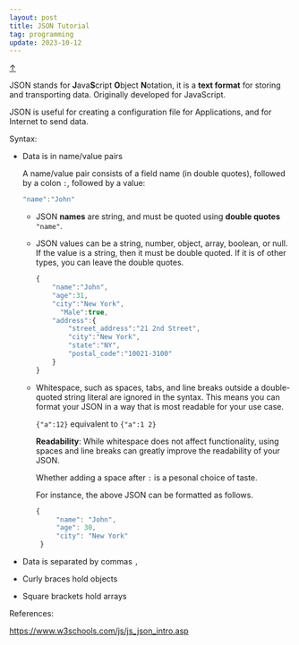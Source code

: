 ```yaml
---
layout: post
title: JSON Tutorial
tag: programming
update: 2023-10-12
---
```


<a class="top-link hide" href="#" id="js-top">↑</a>

JSON stands for **J**ava**S**cript **O**bject **N**otation, it is a **text format** for storing and transporting data. Originally developed for JavaScript.

JSON is useful for creating a configuration file for Applications, and for Internet to send data.

Syntax:

- Data is in name/value pairs

  A name/value pair consists of a field name (in double quotes), followed by a colon `:`, followed by a value:

  ```js
  "name":"John"
  ```

  - JSON **names** are string, and must be quoted using **double quotes** `"name"`.

  - JSON values can be a string, number, object, array, boolean, or null. If the value is a string, then it must be double quoted. If it is of other types, you can leave the double quotes.

    ```js
    {
        "name":"John", 
        "age":31, 
        "city":"New York",
    	  "Male":true,
        "address":{
            "street_address":"21 2nd Street",
            "city":"New York",
            "state":"NY",
            "postal_code":"10021-3100"
        }
    }
    ```

  - Whitespace, such as spaces, tabs, and line breaks outside a double-quoted string literal are ignored in the syntax. This means you can format your JSON in a way that is most readable for your use case.

    `{"a":12}` equivalent to `{"a":1 2}`

    **Readability**: While whitespace does not affect functionality, using spaces and line breaks can greatly improve the readability of your JSON. 

    Whether adding a space after `:` is a pesonal choice of taste.

    For instance, the above JSON can be formatted as follows.

    ```js
    { 
         "name": "John", 
         "age": 30, 
         "city": "New York" 
     } 
    ```

    

- Data is separated by commas `,`

- Curly braces hold objects

- Square brackets hold arrays





References:

<https://www.w3schools.com/js/js_json_intro.asp>
